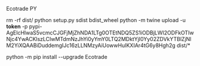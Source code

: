 Ecotrade PY

rm -rf dist/
python setup.py sdist bdist_wheel
python -m twine upload -u __token__ -p pypi-AgEIcHlwaS5vcmcCJGFjMjZhNDA1LTg0OTEtNDQ5ZS1iODBjLWI2ODFkOTIwNjc4YwACKlszLCIwMTdmNzJhYi0yYmY0LTQ2MDktYjI0Yy02ZDVkYTBlZjNlM2YiXQAABiDuddemgIJc16zLLNMzyAiUowwHuIKXIAr4tG6y8Hgh2g dist/*


python -m pip install --upgrade Ecotrade